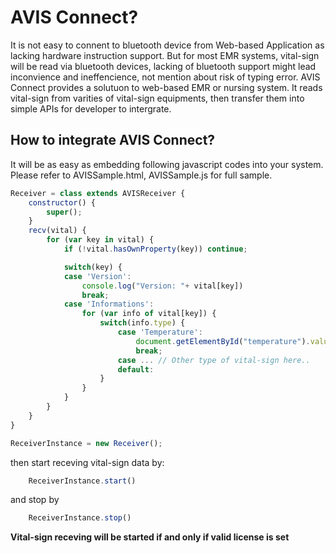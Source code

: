 # AVIS Connect?
It is not easy to connent to bluetooth device from Web-based Application as lacking hardware instruction support.
But for most EMR systems, vital-sign will be read via bluetooth devices, lacking of bluetooth support might lead inconvience and ineffencience, not mention about risk of typing error.
AVIS Connect provides a solutuon to web-based EMR or nursing system. It reads vital-sign from varities of vital-sign equipments, then transfer them into simple APIs for developer to intergrate.

## How to integrate AVIS Connect?
It will be as easy as embedding following javascript codes into your system.
Please refer to AVISSample.html, AVISSample.js for full sample.
```JavaScript
Receiver = class extends AVISReceiver {
    constructor() {
        super();
    }
    recv(vital) {
        for (var key in vital) {
            if (!vital.hasOwnProperty(key)) continue;

            switch(key) {
            case 'Version':
                console.log("Version: "+ vital[key])
                break;
            case 'Informations':
                for (var info of vital[key]) {
                    switch(info.type) {
                        case 'Temperature':
                            document.getElementById("temperature").value = info.body;
                            break;
                        case ... // Other type of vital-sign here..
                        default:
                    }
                }
            }
        }
    }
}

ReceiverInstance = new Receiver();
```
then start receving vital-sign data by:
```JavaScript
    ReceiverInstance.start()
```
and stop by
```JavaScript
    ReceiverInstance.stop()
```
**Vital-sign receving will be started if and only if valid license is set**
